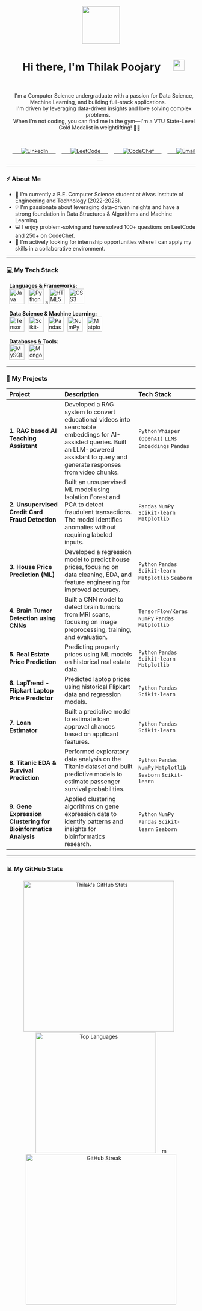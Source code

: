 <div id="header" align="center">
  <img src="http://googleusercontent.com/image_collection/image_retrieval/14275248395313245997_0" width="100"/>
  <h1>
    Hi there, I'm Thilak Poojary
    <img src="https://media.giphy.com/media/hvRJCLFzcasrR4ia7z/giphy.gif" width="30px"/>
  </h1>
  <p>
    I'm a Computer Science undergraduate with a passion for Data Science, Machine Learning, and building full-stack applications.
    <br/>
    I'm driven by leveraging data-driven insights and love solving complex problems.
    <br/>
    When I'm not coding, you can find me in the gym—I'm a VTU State-Level Gold Medalist in weightlifting! 🏋️‍♂️
  </p>
  
  <p align="center">
    <a href="https://www.linkedin.com/in/YOUR-LINKEDIN-USERNAME-HERE" target="_blank">
      <img src="https://img.shields.io/badge/LinkedIn-Thilak%20Poojary-0077B5?style=for-the-badge&logo=linkedin" alt="LinkedIn"/>
    </a>
    <a href="https://leetcode.com/Thilak959/" target="_blank">
      <img src="https://img.shields.io/badge/LeetCode-Thilak959-FFA116?style=for-the-badge&logo=leetcode" alt="LeetCode"/>
    </a>
    <a href="https://www.codechef.com/users/4al22cd054" target="_blank">
      <img src="https://img.shields.io/badge/CodeChef-4al22cd054-5B4638?style=for-the-badge&logo=codechef" alt="CodeChef"/>
    </a>
    <a href="mailto:thilak12p@gmail.com">
      <img src="https://img.shields.io/badge/Email-thilak12p@gmail.com-D14836?style=for-the-badge&logo=gmail" alt="Email"/>
    </a>
  </p>
</div>

---

### ⚡ About Me

- 🌱 I’m currently a B.E. Computer Science student at Alvas Institute of Engineering and Technology (2022-2026).
- 💡 I'm passionate about leveraging data-driven insights and have a strong foundation in Data Structures & Algorithms and Machine Learning.
- 💻 I enjoy problem-solving and have solved 100+ questions on LeetCode and 250+ on CodeChef.
- 🚀 I'm actively looking for internship opportunities where I can apply my skills in a collaborative environment.

---

### 💻 My Tech Stack

<p align="left">
  <strong>Languages & Frameworks:</strong><br/>
  <img src="https://cdn.jsdelivr.net/gh/devicons/devicon/icons/java/java-original.svg" alt="Java" width="40" height="40" title="Java"/>
  <img src="https://cdn.jsdelivr.net/gh/devicons/devicon/icons/python/python-original.svg" alt="Python" width="40" height="40" title="Python"/>
s <img src="https://cdn.jsdelivr.net/gh/devicons/devicon/icons/html5/html5-original.svg" alt="HTML5" width="40" height="40" title="HTML5"/>
  <img src="https://cdn.jsdelivr.net/gh/devicons/devicon/icons/css3/css3-original.svg" alt="CSS3" width="40" height="40" title="CSS3"/>
</p>

<p align="left">
  <strong>Data Science & Machine Learning:</strong><br/>
  <img src="https://cdn.jsdelivr.net/gh/devicons/devicon/icons/tensorflow/tensorflow-original.svg" alt="TensorFlow" width="40" height="40" title="TensorFlow"/>
  <img src="https://cdn.jsdelivr.net/gh/devicons/devicon/icons/scikitlearn/scikitlearn-original.svg" alt="Scikit-learn" width="40" height="40" title="Scikit-learn"/>
  <img src="https://cdn.jsdelivr.net/gh/devicons/devicon/icons/pandas/pandas-original.svg" alt="Pandas" width="40" height="40" title="Pandas"/>
  <img src="https://cdn.jsdelivr.net/gh/devicons/devicon/icons/numpy/numpy-original.svg" alt="NumPy" width="40" height="40" title="NumPy"/>
  <img src="https://cdn.jsdelivr.net/gh/devicons/devicon/icons/matplotlib/matplotlib-original.svg" alt="Matplotlib" width="40" height="40" title="Matplotlib"/>
 
</p>

<p align="left">
  <strong>Databases & Tools:</strong><br/>
  <img src="httpss://cdn.jsdelivr.net/gh/devicons/devicon/icons/mysql/mysql-original.svg" alt="MySQL" width="40" height="40" title="MySQL"/>
  <img src="https://cdn.jsdelivr.net/gh/devicons/devicon/icons/mongodb/mongodb-original.svg" alt="MongoDB" width="40" height="40" title="MongoDB"/>
</p>

---

### 🚀 My Projects

| Project | Description | Tech Stack |
| :--- | :--- | :--- |
| **1. RAG based AI Teaching Assistant** | Developed a RAG system to convert educational videos into searchable embeddings for AI-assisted queries. Built an LLM-powered assistant to query and generate responses from video chunks. | `Python` `Whisper (OpenAI)` `LLMs` `Embeddings` `Pandas` |
| **2. Unsupervised Credit Card Fraud Detection** | Built an unsupervised ML model using Isolation Forest and PCA to detect fraudulent transactions. The model identifies anomalies without requiring labeled inputs. | `Pandas` `NumPy` `Scikit-learn` `Matplotlib` |
| **3. House Price Prediction (ML)** | Developed a regression model to predict house prices, focusing on data cleaning, EDA, and feature engineering for improved accuracy. | `Python` `Pandas` `Scikit-learn` `Matplotlib` `Seaborn` |
| **4. Brain Tumor Detection using CNNs** | Built a CNN model to detect brain tumors from MRI scans, focusing on image preprocessing, training, and evaluation. | `TensorFlow/Keras` `NumPy` `Pandas` `Matplotlib` |
| **5. Real Estate Price Prediction** | Predicting property prices using ML models on historical real estate data. | `Python` `Pandas` `Scikit-learn` `Matplotlib` |
| **6. LapTrend - Flipkart Laptop Price Predictor** | Predicted laptop prices using historical Flipkart data and regression models. | `Python` `Pandas` `Scikit-learn` |
| **7. Loan Estimator** | Built a predictive model to estimate loan approval chances based on applicant features. | `Python` `Pandas` `Scikit-learn` |
| **8. Titanic EDA & Survival Prediction** | Performed exploratory data analysis on the Titanic dataset and built predictive models to estimate passenger survival probabilities. | `Python` `Pandas` `NumPy` `Matplotlib` `Seaborn` `Scikit-learn` |
| **9. Gene Expression Clustering for Bioinformatics Analysis** | Applied clustering algorithms on gene expression data to identify patterns and insights for bioinformatics research. | `Python` `NumPy` `Pandas` `Scikit-learn` `Seaborn` |

---

### 📊 My GitHub Stats

<p align="center">
  <img src="https://github-readme-stats.vercel.app/api?username=YOUR-GITHUB-USERNAME-HERE&show_icons=true&theme=tokyonight&count_private=true&include_all_commits=true" alt="Thilak's GitHub Stats" width="400"/>
  
  <img src="https://github-readme-stats.vercel.app/api/top-langs/?username=YOUR-GITHUB-USERNAME-HERE&layout=compact&theme=tokyonight" alt="Top Languages" width="320"/>
  
m <img src="https://github-readme-streak-stats.herokuapp.com/?user=YOUR-GITHUB-USERNAME-HERE&theme=tokyonight" alt="GitHub Streak" width="400"/>
</p>
